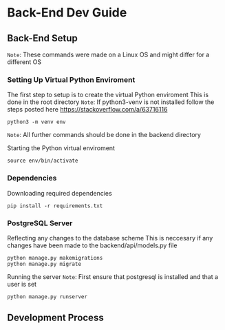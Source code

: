 # Back-End Dev Guide

## Back-End Setup
`Note`: These commands were made on a Linux OS and might differ for a different OS

### Setting Up Virtual Python Enviroment
The first step to setup is to create the virtual Python enviroment
This is done in the root directory
`Note`: If python3-venv is not installed follow the steps posted here https://stackoverflow.com/a/63716116
```
python3 -m venv env
```

`Note`: All further commands should be done in the backend directory

Starting the Python virtual enviroment
```
source env/bin/activate
```
### Dependencies
Downloading required dependencies
```
pip install -r requirements.txt
```

### PostgreSQL Server
Reflecting any changes to the database scheme 
This is neccesary if any changes have been made to the backend/api/models.py file
```
python manage.py makemigrations
python manage.py migrate
```

Running the server
`Note`: First ensure that postgresql is installed and that a user is set
```
python manage.py runserver
```

## Development Process

